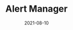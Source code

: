 ---
title: "Alert Manager"
linkTitle: "Alert Manager"
weight: 5
date: 2021-08-10
description: >
    Integrated Event Management
---